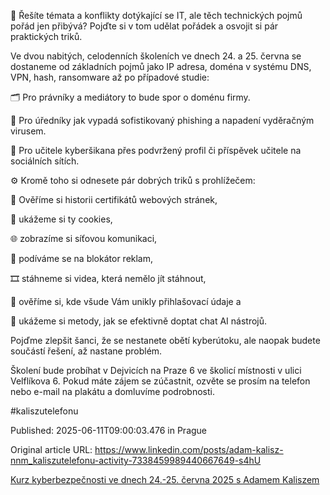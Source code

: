 😬 Řešíte témata a konflikty dotýkající se IT, ale těch technických pojmů pořád jen přibývá? Pojďte si v tom udělat pořádek a osvojit si pár praktických triků.


Ve dvou nabitých, celodenních školeních ve dnech 24. a 25. června se dostaneme od základních pojmů jako IP adresa, doména v systému DNS, VPN, hash, ransomware až po případové studie:


🗂️ Pro právníky a mediátory to bude spor o doménu firmy.

🐛 Pro úředníky jak vypadá sofistikovaný phishing a napadení vyděračným virusem.

🤫 Pro učitele kyberšikana přes podvržený profil či příspěvek učitele na sociálních sítích.


⚙️ Kromě toho si odnesete pár dobrých triků s prohlížečem:


📖 Ověříme si historii certifikátů webových stránek,

🍪 ukážeme si ty cookies,

🌐 zobrazíme si síťovou komunikaci,

🚪 podíváme se na blokátor reklam,

🎞️ stáhneme si videa, která nemělo jít stáhnout,

🔐 ověříme si, kde všude Vám unikly přihlašovací údaje a

🤖 ukážeme si metody, jak se efektivně doptat chat AI nástrojů.


Pojďme zlepšit šanci, že se nestanete obětí kyberútoku, ale naopak budete součástí řešení, až nastane problém.


Školení bude probíhat v Dejvicích na Praze 6 ve školicí místnosti v ulici Velflíkova 6. Pokud máte zájem se zúčastnit, ozvěte se prosím na telefon nebo e-mail na plakátu a domluvíme podrobnosti.


#kaliszutelefonu


Published: 2025-06-11T09:00:03.476 in Prague

Original article URL: https://www.linkedin.com/posts/adam-kalisz-nnm_kaliszutelefonu-activity-7338459989440667649-s4hU

[Kurz kyberbezpečnosti ve dnech 24.-25. června 2025 s Adamem Kaliszem](./media/kyberbezpecnost-kurz-24062025.jpg)
